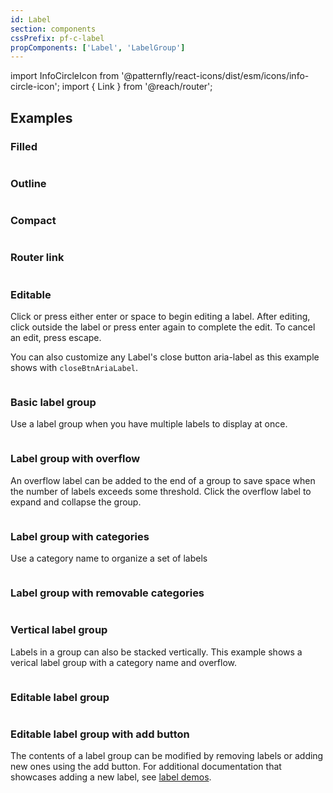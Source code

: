 ```yaml
---
id: Label
section: components
cssPrefix: pf-c-label
propComponents: ['Label', 'LabelGroup']
---
```


import InfoCircleIcon from '@patternfly/react-icons/dist/esm/icons/info-circle-icon';
import { Link } from '@reach/router';

## Examples

### Filled

```ts file="LabelFilled.tsx"
```

### Outline

```ts file="LabelOutline.tsx"
```

### Compact

```ts file="LabelCompact.tsx"
```

### Router link

```ts file="LabelRouterLink.tsx"
```

### Editable

Click or press either enter or space to begin editing a label. After editing, click outside the label or press enter again to complete the edit. To cancel an edit, press escape. 

You can also customize any Label's close button aria-label as this example shows with `closeBtnAriaLabel`.

```ts file="LabelEditable.tsx" isBeta
```


### Basic label group
Use a label group when you have multiple labels to display at once. 

```ts file="LabelGroupBasic.tsx"
```

### Label group with overflow
An overflow label can be added to the end of a group to save space when the number of labels exceeds some threshold. Click the overflow label to expand and collapse the group.

```ts file="LabelGroupOverflow.tsx"
```

### Label group with categories
Use a category name to organize a set of labels

```ts file="LabelGroupCategory.tsx"
```

### Label group with removable categories

```ts file="LabelGroupCategoryRemovable.tsx"
```

### Vertical label group
Labels in a group can also be stacked vertically. This example shows a verical label group with a category name and overflow.

```ts file="LabelGroupVerticalCategoryOverflowRemovable.tsx"
```

### Editable label group

```ts isBeta file="LabelGroupEditableLabels.tsx"
```

### Editable label group with add button

The contents of a label group can be modified by removing labels or adding new ones using the add button. For additional documentation that showcases adding a new label, see [label demos](/components/label/react-demos).

```ts isBeta file="LabelGroupEditableAdd.tsx"
```
